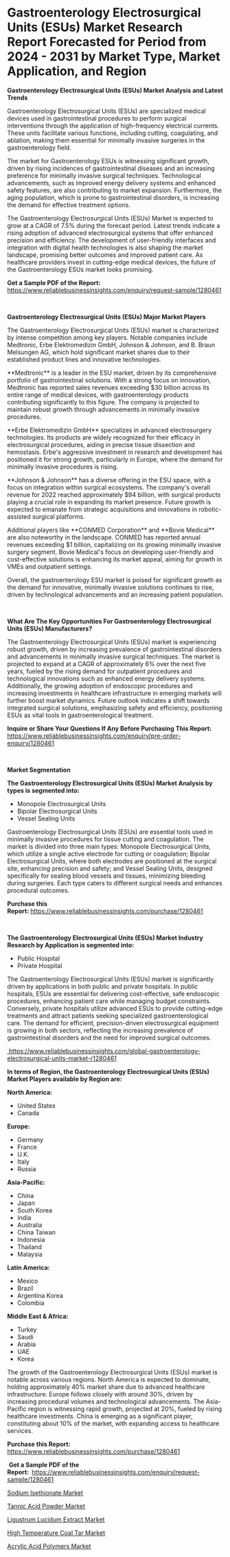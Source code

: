 <p><h1>Gastroenterology Electrosurgical Units (ESUs) Market Research Report Forecasted for Period from 2024 -  2031 by Market Type, Market Application, and Region</h1></p><p><strong>Gastroenterology Electrosurgical Units (ESUs) Market Analysis and Latest Trends</strong></p>
<p><p>Gastroenterology Electrosurgical Units (ESUs) are specialized medical devices used in gastrointestinal procedures to perform surgical interventions through the application of high-frequency electrical currents. These units facilitate various functions, including cutting, coagulating, and ablation, making them essential for minimally invasive surgeries in the gastroenterology field. </p><p>The market for Gastroenterology ESUs is witnessing significant growth, driven by rising incidences of gastrointestinal diseases and an increasing preference for minimally invasive surgical techniques. Technological advancements, such as improved energy delivery systems and enhanced safety features, are also contributing to market expansion. Furthermore, the aging population, which is prone to gastrointestinal disorders, is increasing the demand for effective treatment options.</p><p>The Gastroenterology Electrosurgical Units (ESUs) Market is expected to grow at a CAGR of 7.5% during the forecast period. Latest trends indicate a rising adoption of advanced electrosurgical systems that offer enhanced precision and efficiency. The development of user-friendly interfaces and integration with digital health technologies is also shaping the market landscape, promising better outcomes and improved patient care. As healthcare providers invest in cutting-edge medical devices, the future of the Gastroenterology ESUs market looks promising.</p></p>
<p><strong>Get a Sample PDF of the Report:&nbsp;</strong> <a href="https://www.reliablebusinessinsights.com/enquiry/request-sample/1280461?utm_campaign=1674&utm_medium=2&utm_source=Github&utm_content=ia&utm_term=10122024&utm_id=gastroenterology-electrosurgical-units-esus">https://www.reliablebusinessinsights.com/enquiry/request-sample/1280461</a></p>
<p>&nbsp;</p>
<p><strong>Gastroenterology Electrosurgical Units (ESUs) Major Market Players</strong></p>
<p><p>The Gastroenterology Electrosurgical Units (ESUs) market is characterized by intense competition among key players. Notable companies include Medtronic, Erbe Elektromedizin GmbH, Johnson & Johnson, and B. Braun Melsungen AG, which hold significant market shares due to their established product lines and innovative technologies.</p><p>**Medtronic** is a leader in the ESU market, driven by its comprehensive portfolio of gastrointestinal solutions. With a strong focus on innovation, Medtronic has reported sales revenues exceeding $30 billion across its entire range of medical devices, with gastroenterology products contributing significantly to this figure. The company is projected to maintain robust growth through advancements in minimally invasive procedures.</p><p>**Erbe Elektromedizin GmbH** specializes in advanced electrosurgery technologies. Its products are widely recognized for their efficacy in electrosurgical procedures, aiding in precise tissue dissection and hemostasis. Erbe's aggressive investment in research and development has positioned it for strong growth, particularly in Europe, where the demand for minimally invasive procedures is rising.</p><p>**Johnson & Johnson** has a diverse offering in the ESU space, with a focus on integration within surgical ecosystems. The company's overall revenue for 2022 reached approximately $94 billion, with surgical products playing a crucial role in expanding its market presence. Future growth is expected to emanate from strategic acquisitions and innovations in robotic-assisted surgical platforms.</p><p>Additional players like **CONMED Corporation** and **Bovie Medical** are also noteworthy in the landscape. CONMED has reported annual revenues exceeding $1 billion, capitalizing on its growing minimally invasive surgery segment. Bovie Medical's focus on developing user-friendly and cost-effective solutions is enhancing its market appeal, aiming for growth in VMEs and outpatient settings.</p><p>Overall, the gastroenterology ESU market is poised for significant growth as the demand for innovative, minimally invasive solutions continues to rise, driven by technological advancements and an increasing patient population.</p></p>
<p>&nbsp;</p>
<p><strong>What Are The Key Opportunities For Gastroenterology Electrosurgical Units (ESUs) Manufacturers?</strong></p>
<p><p>The Gastroenterology Electrosurgical Units (ESUs) market is experiencing robust growth, driven by increasing prevalence of gastrointestinal disorders and advancements in minimally invasive surgical techniques. The market is projected to expand at a CAGR of approximately 6% over the next five years, fueled by the rising demand for outpatient procedures and technological innovations such as enhanced energy delivery systems. Additionally, the growing adoption of endoscopic procedures and increasing investments in healthcare infrastructure in emerging markets will further boost market dynamics. Future outlook indicates a shift towards integrated surgical solutions, emphasizing safety and efficiency, positioning ESUs as vital tools in gastroenterological treatment.</p></p>
<p><strong>Inquire or Share Your Questions If Any Before Purchasing This Report:</strong> <a href="https://www.reliablebusinessinsights.com/enquiry/pre-order-enquiry/1280461?utm_campaign=1674&utm_medium=2&utm_source=Github&utm_content=ia&utm_term=10122024&utm_id=gastroenterology-electrosurgical-units-esus">https://www.reliablebusinessinsights.com/enquiry/pre-order-enquiry/1280461</a></p>
<p>&nbsp;</p>
<p><strong>Market Segmentation</strong></p>
<p><strong>The Gastroenterology Electrosurgical Units (ESUs) Market Analysis by types is segmented into:</strong></p>
<p><ul><li>Monopole Electrosurgical Units</li><li>Bipolar Electrosurgical Units</li><li>Vessel Sealing Units</li></ul></p>
<p><p>Gastroenterology Electrosurgical Units (ESUs) are essential tools used in minimally invasive procedures for tissue cutting and coagulation. The market is divided into three main types: Monopole Electrosurgical Units, which utilize a single active electrode for cutting or coagulation; Bipolar Electrosurgical Units, where both electrodes are positioned at the surgical site, enhancing precision and safety; and Vessel Sealing Units, designed specifically for sealing blood vessels and tissues, minimizing bleeding during surgeries. Each type caters to different surgical needs and enhances procedural outcomes.</p></p>
<p><strong>Purchase this Report:&nbsp;</strong><a href="https://www.reliablebusinessinsights.com/purchase/1280461?utm_campaign=1674&utm_medium=2&utm_source=Github&utm_content=ia&utm_term=10122024&utm_id=gastroenterology-electrosurgical-units-esus">https://www.reliablebusinessinsights.com/purchase/1280461</a></p>
<p>&nbsp;</p>
<p><strong>The Gastroenterology Electrosurgical Units (ESUs) Market Industry Research by Application is segmented into:</strong></p>
<p><ul><li>Public Hospital</li><li>Private Hospital</li></ul></p>
<p><p>The Gastroenterology Electrosurgical Units (ESUs) market is significantly driven by applications in both public and private hospitals. In public hospitals, ESUs are essential for delivering cost-effective, safe endoscopic procedures, enhancing patient care while managing budget constraints. Conversely, private hospitals utilize advanced ESUs to provide cutting-edge treatments and attract patients seeking specialized gastroenterological care. The demand for efficient, precision-driven electrosurgical equipment is growing in both sectors, reflecting the increasing prevalence of gastrointestinal disorders and the need for improved surgical outcomes.</p></p>
<p><a href="https://www.reliablebusinessinsights.com/global-gastroenterology-electrosurgical-units-market-r1280461?utm_campaign=1674&utm_medium=2&utm_source=Github&utm_content=ia&utm_term=10122024&utm_id=gastroenterology-electrosurgical-units-esus">&nbsp;https://www.reliablebusinessinsights.com/global-gastroenterology-electrosurgical-units-market-r1280461</a></p>
<p><strong>In terms of Region, the Gastroenterology Electrosurgical Units (ESUs) Market Players available by Region are:</strong></p>
<p>
    <p> <strong> North America: </strong>
        <ul>
            <li>United States</li>
            <li>Canada</li>
        </ul>
        </p> 
    <p> <strong> Europe: </strong>
        <ul>
            <li>Germany</li>
            <li>France</li>
            <li>U.K.</li>
            <li>Italy</li>
            <li>Russia</li>
        </ul>
        </p> 
    <p> <strong> Asia-Pacific: </strong>
        <ul>
            <li>China</li>
            <li>Japan</li>
            <li>South Korea</li>
            <li>India</li>
            <li>Australia</li>
            <li>China Taiwan</li>
            <li>Indonesia</li>
            <li>Thailand</li>
            <li>Malaysia</li>
        </ul>
        </p> 
    <p> <strong> Latin America: </strong>
        <ul>
            <li>Mexico</li>
            <li>Brazil</li>
            <li>Argentina Korea</li>
            <li>Colombia</li>
        </ul>
        </p> 
    <p> <strong> Middle East & Africa: </strong>
        <ul>
            <li>Turkey</li>
            <li>Saudi</li>
            <li>Arabia</li>
            <li>UAE</li>
            <li>Korea</li>
        </ul>
    </p>
    </p>
<p><p>The growth of the Gastroenterology Electrosurgical Units (ESUs) market is notable across various regions. North America is expected to dominate, holding approximately 40% market share due to advanced healthcare infrastructure. Europe follows closely with around 30%, driven by increasing procedural volumes and technological advancements. The Asia-Pacific region is witnessing rapid growth, projected at 20%, fueled by rising healthcare investments. China is emerging as a significant player, constituting about 10% of the market, with expanding access to healthcare services.</p></p>
<p><strong>Purchase this Report: </strong><a href="https://www.reliablebusinessinsights.com/purchase/1280461?utm_campaign=1674&utm_medium=2&utm_source=Github&utm_content=ia&utm_term=10122024&utm_id=gastroenterology-electrosurgical-units-esus">https://www.reliablebusinessinsights.com/purchase/1280461</a></p>
<p>&nbsp;<strong>Get a Sample PDF of the Report:&nbsp;&nbsp;</strong><a href="https://www.reliablebusinessinsights.com/enquiry/request-sample/1280461?utm_campaign=1674&utm_medium=2&utm_source=Github&utm_content=ia&utm_term=10122024&utm_id=gastroenterology-electrosurgical-units-esus">https://www.reliablebusinessinsights.com/enquiry/request-sample/1280461</a></p>
<p><strong></strong></p>
<p><p><a href="https://www.linkedin.com/pulse/market-demand-revenue-sodium-isethionate-111-cagr-from-2024-tl65e?utm_campaign=1674&utm_medium=2&utm_source=Github&utm_content=ia&utm_term=10122024&utm_id=gastroenterology-electrosurgical-units-esus">Sodium Isethionate Market</a></p><p><a href="https://www.linkedin.com/pulse/whats-powering-tannic-acid-powder-market-growth-insights-6-cagr-xlqef?utm_campaign=1674&utm_medium=2&utm_source=Github&utm_content=ia&utm_term=10122024&utm_id=gastroenterology-electrosurgical-units-esus">Tannic Acid Powder Market</a></p><p><a href="https://www.linkedin.com/pulse/ligustrum-lucidum-extract-market-analysis-report-2024-2031-z6naf?utm_campaign=1674&utm_medium=2&utm_source=Github&utm_content=ia&utm_term=10122024&utm_id=gastroenterology-electrosurgical-units-esus">Ligustrum Lucidum Extract Market</a></p><p><a href="https://www.linkedin.com/pulse/analysis-high-temperature-coal-tar-market-fueled-growth-cagr-ofr1f?utm_campaign=1674&utm_medium=2&utm_source=Github&utm_content=ia&utm_term=10122024&utm_id=gastroenterology-electrosurgical-units-esus">High Temperature Coal Tar Market</a></p><p><a href="https://www.linkedin.com/pulse/acrylic-acid-polymers-market-trends-share-analysis-size-growing-a85kf?utm_campaign=1674&utm_medium=2&utm_source=Github&utm_content=ia&utm_term=10122024&utm_id=gastroenterology-electrosurgical-units-esus">Acrylic Acid Polymers Market</a></p></p>